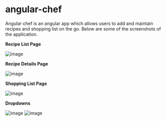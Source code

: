 # angular-chef
Angular chef is an angular app which allows users to add and maintain recipes and shopping list on the go.
Below are some of the screenshots of the application.


**Recipe List Page**

![image](https://user-images.githubusercontent.com/86658257/125108887-40e60c80-e100-11eb-9f68-967f15c4c11e.png)

**Recipe Details Page**

![image](https://user-images.githubusercontent.com/86658257/125108927-4f342880-e100-11eb-9ac3-678a651bb773.png)

**Shopping List Page**

![image](https://user-images.githubusercontent.com/86658257/125109049-768af580-e100-11eb-8942-41a4390b20d7.png)

**Dropdowns**

![image](https://user-images.githubusercontent.com/86658257/125109221-b356ec80-e100-11eb-9cd5-1cd5824720d2.png)
![image](https://user-images.githubusercontent.com/86658257/125109268-c36ecc00-e100-11eb-8215-39a91d2d3e8f.png)
